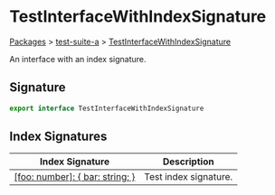 # TestInterfaceWithIndexSignature

[Packages](/) > [test-suite-a](/test-suite-a/) > [TestInterfaceWithIndexSignature](/test-suite-a/testinterfacewithindexsignature-interface/)

An interface with an index signature.

<h2 id="testinterfacewithindexsignature-signature">Signature</h2>

```typescript
export interface TestInterfaceWithIndexSignature
```

## Index Signatures

| Index Signature | Description |
| - | - |
| [\[foo: number\]: { bar: string; }](/test-suite-a/testinterfacewithindexsignature-interface/_indexer_-indexsignature) | Test index signature. |
